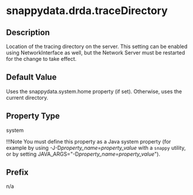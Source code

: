 # snappydata.drda.traceDirectory

## Description

Location of the tracing directory on the server. This setting can be enabled using NetworkInterface as well, but the Network Server must be restarted for the change to take effect.

## Default Value

Uses the snappydata.system.home property (if set). Otherwise, uses the current directory.

## Property Type

system

!!!Note 
	You must define this property as a Java system property (for example by using -J-D*property\_name*=*property\_value* with a `snappy` utility, or by setting JAVA\_ARGS="-D*property\_name*=*property\_value*").</p>

## Prefix

n/a
